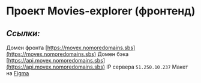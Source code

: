 # Проект Movies-explorer (фронтенд)

## _Ссылки:_

Домен фронта [https://movex.nomoredomains.sbs](https://movex.nomoredomains.sbs)
Домен бэка [https://api.movex.nomoredomains.sbs](https://api.movex.nomoredomains.sbs)
IP сервера `51.250.10.237`
Макет на [Figma](https://www.figma.com/proto/cASM20ikAsPlTi2doec68Q/Diploma?node-id=932%3A2618&scaling=min-zoom&page-id=891%3A3857)
